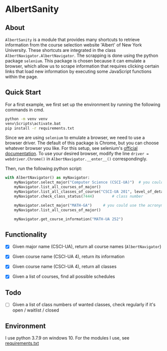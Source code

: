 # AlbertSanity

## About
`AlbertSanity` is a module that provides many shortcuts to retrieve information from the course selection website 'Albert' of New York University. These shortcuts are integrated in the class `AlbertNavigator.AlbertNavigator`. The scrapping is done using the python package  `selenium`. This package is chosen because it can emulate a browser, which allow us to scrape information that requires clicking certain links that load new information by executing some JavaScript functions within the page. 


## Quick Start
For a first example, we first set up the environment by running the following commands in cmd.
```cmd
python -m venv venv
venv\Scripts\activate.bat 
pip install -r requirements.txt
```

Since we are using `selenium` to emulate a browser, we need to use a browser driver. The default of this package is Chrome, but you can choose whatever browser you like. For this setup, see selenium's [official documentation](https://selenium-python.readthedocs.io/installation.html#drivers). To use your desired browser, modify the line `driver = webdriver.Chrome()` in `AlbertNavigator.__enter__()` correspondingly. 

Then, run the following python script:

```python
with AlbertNavigator() as myNavigator:
    myNavigator.select_major("Computer Science (CSCI-UA)")  # you could use the full name of the major
    myNavigator.list_all_courses_of_major()
    myNavigator.list_all_classes_of_course("CSCI-UA 201", level_of_detail=0)
    myNavigator.check_class_status(7444)        # class number

    myNavigator.select_major("MATH-GA")     # you could use the acronym of the major
    myNavigator.list_all_courses_of_major()

    myNavigator.get_course_information("MATH-UA 252")
```


## Functionality
- [x]   Given major name (CSCI-UA), return all course names (`AlbertNavigator`)
- [x]   Given course name (CSCI-UA 4), return its information
- [x]   Given course name (CSCI-UA 4), return all classes
- [x]   Given a list of courses, find all possible schedules



## Todo
- [ ]   Given a list of class numbers of wanted classes, check regularly if it's open / waitlist / closed


## Environment
I use python 3.7.9 on windows 10. For the modules I use, see [requirements.txt](./requirements.txt)

